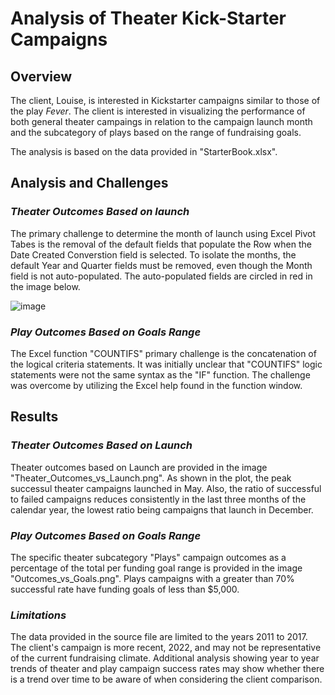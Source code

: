 # **Analysis of Theater Kick-Starter Campaigns**
## **Overview**
The client, Louise, is interested in Kickstarter campaigns similar to those of the play _Fever_. The client is interested in visualizing the performance of both general theater campaings in relation to the campaign launch month and the subcategory of plays based on the range of fundraising goals. 

The analysis is based on the data provided in "StarterBook.xlsx". 

## **Analysis and Challenges**
### _Theater Outcomes Based on launch_
The primary challenge to determine the month of launch using Excel Pivot Tabes is the removal of the default fields that populate the Row when the Date Created Converstion field is selected. To isolate the months, the default Year and Quarter fields must be removed, even though the Month field is not auto-populated. The auto-populated fields are circled in red in the image below. 

![image](https://user-images.githubusercontent.com/106441473/174940090-a070cbdd-4209-4b4f-a7d3-23c5e6fdac18.png)

### _Play Outcomes Based on Goals Range_
The Excel function "COUNTIFS" primary challenge is the concatenation of the logical criteria statements. It was initially unclear that "COUNTIFS" logic statements were not the same syntax as the "IF" function. The challenge was overcome by utilizing the Excel help found in the function window. 

## **Results**
### _Theater Outcomes Based on Launch_
Theater outcomes based on Launch are provided in the image "Theater_Outcomes_vs_Launch.png". As shown in the plot, the peak successul theater campaigns launched in May. Also, the ratio of successful to failed campaigns reduces consistently in the last three months of the calendar year, the lowest ratio being campaigns that launch in December.

### _Play Outcomes Based on Goals Range_
The specific theater subcategory "Plays" campaign outcomes as a percentage of the total per funding goal range is provided in the image "Outcomes_vs_Goals.png". Plays campaigns with a greater than 70% successful rate have funding goals of less than $5,000.

### _Limitations_
The data provided in the source file are limited to the years 2011 to 2017. The client's campaign is more recent, 2022, and may not be representative of the current fundraising climate. Additional analysis showing year to year trends of theater and play campaign success rates may show whether there is a trend over time to be aware of when considering the client comparison. 
